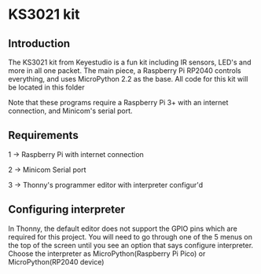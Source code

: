 # KS3021 kit

## Introduction

The KS3021 kit from Keyestudio is a fun kit including IR sensors, LED's and more in all one packet. The main piece, a Raspberry Pi RP2040 controls everything, and uses MicroPython 2.2 as the base. All code for this kit will be located in this folder

Note that these programs require a Raspberry Pi 3+ with an internet connection, and Minicom's serial port.

## Requirements

1 -> Raspberry Pi with internet connection

2 -> Minicom Serial port

3 -> Thonny's programmer editor with interpreter configur'd

## Configuring interpreter

In Thonny, the default editor does not support the GPIO pins which are required for this project. You will need to go through one of the 5 menus on the top of the screen until you see an option that says configure interpreter. Choose the interpreter as MicroPython(Raspberry Pi Pico) or MicroPython(RP2040 device)

